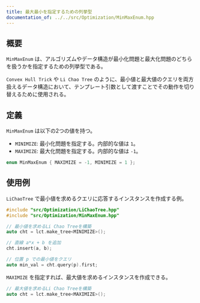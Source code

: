 ```yaml
---
title: 最大最小を指定するための列挙型
documentation_of: ../../src/Optimization/MinMaxEnum.hpp
---
```


## 概要
`MinMaxEnum` は、アルゴリズムやデータ構造が最小化問題と最大化問題のどちらを扱うかを指定するための列挙型である。

`Convex Hull Trick` や `Li Chao Tree` のように、最小値と最大値のクエリを両方扱えるデータ構造において、テンプレート引数として渡すことでその動作を切り替えるために使用される。

## 定義
`MinMaxEnum` は以下の2つの値を持つ。

- `MINIMIZE`: 最小化問題を指定する。内部的な値は `1`。
- `MAXIMIZE`: 最大化問題を指定する。内部的な値は `-1`。

```cpp
enum MinMaxEnum { MAXIMIZE = -1, MINIMIZE = 1 };
```

## 使用例

`LiChaoTree` で最小値を求めるクエリに応答するインスタンスを作成する例。

```cpp
#include "src/Optimization/LiChaoTree.hpp"
#include "src/Optimization/MinMaxEnum.hpp"

// 最小値を求めるLi Chao Treeを構築
auto cht = lct.make_tree<MINIMIZE>();

// 直線 a*x + b を追加
cht.insert(a, b);

// 位置 p での最小値をクエリ
auto min_val = cht.query(p).first;
```

`MAXIMIZE` を指定すれば、最大値を求めるインスタンスを作成できる。

```cpp
// 最大値を求めるLi Chao Treeを構築
auto cht = lct.make_tree<MAXIMIZE>();
```
